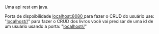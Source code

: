 Uma api rest em java.

Porta de dispoibilidade [localhost:8080 ](http://localhost/8080)
para fazer o CRUD do usuário use:
  "[localhost//](http://localhost/8080/{id})"
para fazer o CRUD dos livros você vai precisar de uma id de um usuário usando a porta:
    "[localhost//](http://localhost/8080/books/{id})"
